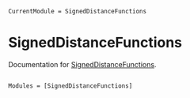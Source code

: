 ```@meta
CurrentModule = SignedDistanceFunctions
```

# SignedDistanceFunctions

Documentation for [SignedDistanceFunctions](https://github.com/tpgillam/SignedDistanceFunctions.jl).

```@index
```

```@autodocs
Modules = [SignedDistanceFunctions]
```
